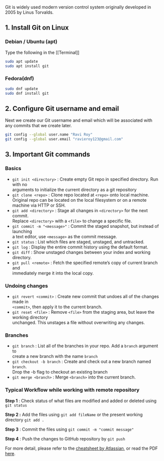 Git is widely used modern version control system originally developed in 2005 by Linus Torvalds. 

## 1. Install Git on Linux 

### Debian / Ubuntu (apt)

Type the following in the [[Terminal]]
```bash 
sudo apt update 
sudo apt install git
```

### Fedora(dnf)
```bash 
sudo dnf update 
sudo dnf install git
```

## 2. Configure Git username and email

Next we create our Git username and email which will be associated with any commits that we create later.

```bash 
git config --global user.name "Ravi Roy"
git config --global user.email "ravieroy123@gmail.com"
```

## 3. Important Git commands
### Basics
- `git init <directory>` : Create empty Git repo in specified directory. Run with no  
arguments to initialize the current directory as a git repository
- `git clone <repo>` : Clone repo located at `<repo>` onto local machine. Original repo can be located on the local filesystem or on a remote machine via HTTP or SSH. 
- `git add <directory>` : Stage all changes in `<directory>` for the next commit.  
Replace `<directory>` with a `<file>` to change a specific file.
- `git commit -m "<message>"` : Commit the staged snapshot, but instead of launching  
a text editor, use `<message>` as the commit message.
- `git status` : List which files are staged, unstaged, and untracked.
- `git log` : Display the entire commit history using the default format. 
- `git diff` : Show unstaged changes between your index and working directory.
- `git pull <remote>` : Fetch the specified remote’s copy of current branch and  
immediately merge it into the local copy.

### Undoing changes 
- `git revert <commit>` : Create new commit that undoes all of the changes made in  
`<commit>`, then apply it to the current branch.
- `git reset <file>` : Remove `<file>` from the staging area, but leave the working directory  
unchanged. This unstages a file without overwriting any changes.

### Branches 
- `git branch` : List all of the branches in your repo. Add a `branch` argument to  
create a new branch with the name `branch`
- `git checkout -b branch` : Create and check out a new branch named `branch`.  
Drop the -b flag to checkout an existing branch
- `git merge <branch>` : Merge `<branch>` into the current branch.

### Typical Workflow while working with remote repository
**Step 1** : Check status of what files are modified and added or deleted using `git status`

**Step 2 :** Add the files using `git add fileName` or the present working directory `git add .`

**Step 3** : Commit the files using `git commit -m "commit message"`

**Step 4** : Push the changes to GitHub repository by `git push`

For more detail, please refer to the [cheatsheet by Atlassian](https://www.atlassian.com/git/tutorials/atlassian-git-cheatsheet), or read the PDF [here](./assets/SWTM-2088_Atlassian-Git-Cheatsheet.pdf). 

